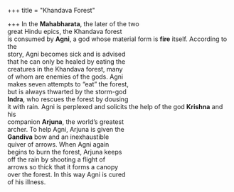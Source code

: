 +++
title = "Khandava Forest"

+++
In the **Mahabharata**, the later of the two  
great Hindu epics, the Khandava forest  
is consumed by **Agni**, a god whose material form is **fire** itself. According to the  
story, Agni becomes sick and is advised  
that he can only be healed by eating the  
creatures in the Khandava forest, many  
of whom are enemies of the gods. Agni  
makes seven attempts to “eat” the forest,  
but is always thwarted by the storm-god  
**Indra**, who rescues the forest by dousing  
it with rain. Agni is perplexed and solicits the help of the god **Krishna** and his  
companion **Arjuna**, the world’s greatest  
archer. To help Agni, Arjuna is given the  
**Gandiva** bow and an inexhaustible  
quiver of arrows. When Agni again  
begins to burn the forest, Arjuna keeps  
off the rain by shooting a flight of  
arrows so thick that it forms a canopy  
over the forest. In this way Agni is cured  
of his illness.